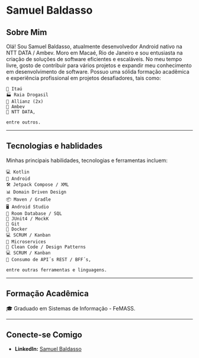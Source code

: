 # Samuel Baldasso

## Sobre Mim
Olá! Sou Samuel Baldasso, atualmente desenvolvedor Android nativo na NTT DATA / Ambev. Moro em Macaé, Rio de Janeiro e sou entusiasta na criação de soluções de software eficientes e escaláveis. No meu tempo livre, gosto de contribuir para vários projetos e expandir meu conhecimento em desenvolvimento de software. Possuo uma sólida formação acadêmica e experiência profissional em projetos desafiadores, tais como: 

    🏦 Itaú
    🏭 Raia Drogasil
    🏢 Allianz (2x)
    🏢 Ambev
    💼 NTT DATA,

    entre outros.

---

## Tecnologias e hablidades

Minhas principais habilidades, tecnologias e ferramentas incluem:

    💻 Kotlin
    💼 Android
    🛠️ Jetpack Compose / XML
    📊 Domain Driven Design
    📦 Maven / Gradle
    🖥️ Android Studio
    💾 Room Database / SQL
    🍃 JUnit4 / MockK
    🐘 Git
    🐬 Docker
    💻 SCRUM / Kanban
    💼 Microservices
    🐬 Clean Code / Design Patterns
    💻 SCRUM / Kanban
    💼 Consumo de API´s REST / BFF´s,
    
    entre outras ferramentas e linguagens.

---

## Formação Acadêmica

🎓 Graduado em Sistemas de Informação - FeMASS.

---

## Conecte-se Comigo

- **LinkedIn:** [Samuel Baldasso](https://www.linkedin.com/in/samuel-baldasso-91903b141/)
